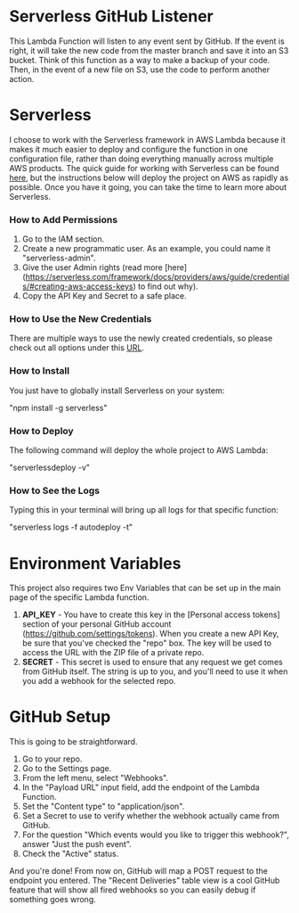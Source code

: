 # Serverless GitHub Listener

This Lambda Function will listen to any event sent by GitHub. If the event is right, it will take the new code from the master branch and save it into an S3 bucket. Think of this function as a way to make a backup of your code. Then, in the event of a new file on S3, use the code to perform another action.

# Serverless

I choose to work with the Serverless framework in AWS Lambda because it makes it much easier to deploy and configure the function in one configuration file, rather than doing everything manually across multiple AWS products. The quick guide for working with Serverless can be found [here](https://serverless.com/framework/docs/providers/aws/guide/quick-start/), but the instructions below will deploy the project on AWS as rapidly as possible. Once you have it going, you can take the time to learn more about Serverless.

### How to Add Permissions

1. Go to the IAM section.
2. Create a new programmatic user. As an example, you could name it "serverless-admin".
3. Give the user Admin rights (read more [here] (https://serverless.com/framework/docs/providers/aws/guide/credentials/#creating-aws-access-keys) to find out why).
4. Copy the API Key and Secret to a safe place.

### How to Use the New Credentials

There are multiple ways to use the newly created credentials, so please check out all options under this [URL](https://serverless.com/framework/docs/providers/aws/guide/credentials/#using-aws-access-keys).

### How to Install 

You just have to globally install Serverless on your system:

"npm install -g serverless"

### How to Deploy

The following command will deploy the whole project to AWS Lambda:

"serverlessdeploy -v"

### How to See the Logs

Typing this in your terminal will bring up all logs for that specific function:

"serverless logs -f autodeploy -t"

# Environment Variables

This project also requires two Env Variables that can be set up in the main page of the specific Lambda function. 

1. **API_KEY** - You have to create this key in the [Personal access tokens] section of your personal GitHub account (https://github.com/settings/tokens). When you create a new API Key, be sure that you've checked the "repo" box. The key will be used to access the URL with the ZIP file of a private repo.
2. **SECRET** - This secret is used to ensure that any request we get comes from GitHub itself. The string is up to you, and you'll need to use it when you add a webhook for the selected repo.

# GitHub Setup

This is going to be straightforward.

1. Go to your repo.
2. Go to the Settings page.
3. From the left menu, select "Webhooks".
4. In the "Payload URL" input field, add the endpoint of the Lambda Function.
5. Set the "Content type" to "application/json".
6. Set a Secret to use to verify whether the webhook actually came from GitHub.
7. For the question "Which events would you like to trigger this webhook?", answer "Just the push event".
8. Check the "Active" status.

And you're done! From now on, GitHub will map a POST request to the endpoint you entered. The "Recent Deliveries" table view is a cool GitHub feature that will show all fired webhooks so you can easily debug if something goes wrong.
